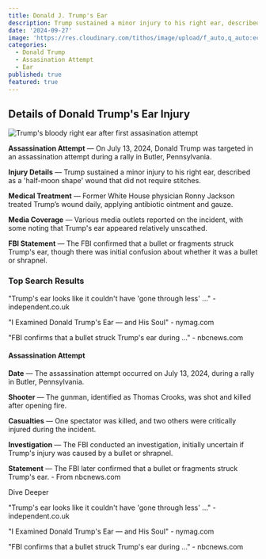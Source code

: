 ```yaml
---
title: Donald J. Trump's Ear
description: Trump sustained a minor injury to his right ear, described as a 'half-moon shape' wound that did not require stitches.
date: '2024-09-27'
image: 'https://res.cloudinary.com/tithos/image/upload/f_auto,q_auto:eco/v1727451101/trumps-ear_qwd1xd.webp'
categories:
  - Donald Trump
  - Assasination Attempt
  - Ear
published: true
featured: true
---
```


<script>
  import { Image, ImageSlider } from '../lib';
  const images = [
    { src: "https://res.cloudinary.com/tithos/image/upload/f_auto,q_auto:eco/v1727334680/Donald_Trump_Biography_Photos_rroysh.webp", alt: "Young Donald Trump with family" },
    { src: "https://res.cloudinary.com/tithos/image/upload/f_auto,q_auto:eco/v1727334680/Donald_Trump_2016_Biography_Photos_1_pjh0af.webp", alt: "Young Donald Trump as a ball player" },
    { src: "https://res.cloudinary.com/tithos/image/upload/f_auto,q_auto:eco/v1727334680/Donald_Trump_2016_Biography_Photos_tzfabu.webp", alt: "Donald Trump at military academy" },
    { src: "https://res.cloudinary.com/tithos/image/upload/f_auto,q_auto:eco/v1727334680/Donald_Trump_2016_Biography_1_oahr0u.webp", alt: "Donald Trump with his father" }
  ];
</script>

## Details of Donald Trump's Ear Injury

<Image src="https://res.cloudinary.com/tithos/image/upload/f_auto,q_auto:eco/v1727451102/trumps-ear-3_gurqsc.avif" alt="Trump's bloody right ear after first assasination attempt" />

**Assassination Attempt** — On July 13, 2024, Donald Trump was targeted in an assassination attempt during a rally in Butler, Pennsylvania.

**Injury Details** — Trump sustained a minor injury to his right ear, described as a 'half-moon shape' wound that did not require stitches.

**Medical Treatment** — Former White House physician Ronny Jackson treated Trump’s wound daily, applying antibiotic ointment and gauze.

**Media Coverage** — Various media outlets reported on the incident, with some noting that Trump's ear appeared relatively unscathed.

**FBI Statement** — The FBI confirmed that a bullet or fragments struck Trump's ear, though there was initial confusion about whether it was a bullet or shrapnel.

### Top Search Results

"Trump's ear looks like it couldn't have 'gone through less' ..." - independent.co.uk

"I Examined Donald Trump's Ear — and His Soul" - nymag.com

"FBI confirms that a bullet struck Trump's ear during ..." - nbcnews.com

#### Assassination Attempt

**Date** — The assassination attempt occurred on July 13, 2024, during a rally in Butler, Pennsylvania.

**Shooter** — The gunman, identified as Thomas Crooks, was shot and killed after opening fire.

**Casualties** — One spectator was killed, and two others were critically injured during the incident.

**Investigation** — The FBI conducted an investigation, initially uncertain if Trump's injury was caused by a bullet or shrapnel.

**Statement** — The FBI later confirmed that a bullet or fragments struck Trump's ear. - From nbcnews.com

Dive Deeper

"Trump's ear looks like it couldn't have 'gone through less' ..." - independent.co.uk

"I Examined Donald Trump's Ear — and His Soul" - nymag.com

"FBI confirms that a bullet struck Trump's ear during ..." - nbcnews.com